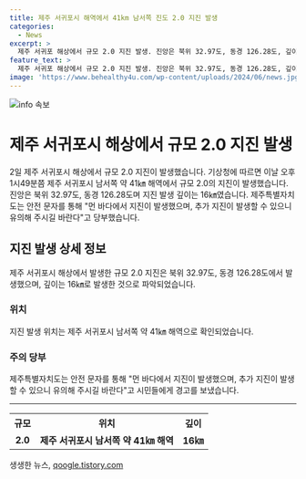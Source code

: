 ```yaml
---
title: 제주 서귀포시 해역에서 41km 남서쪽 진도 2.0 지진 발생
categories:
  - News
excerpt: >
  제주 서귀포 해상에서 규모 2.0 지진 발생. 진앙은 북위 32.97도, 동경 126.28도, 깊이는 16㎞. 제주특별자치도 안전 문자 발송, 추가 지진 우려 속 관심 요청.
feature_text: >
  제주 서귀포 해상에서 규모 2.0 지진 발생. 진앙은 북위 32.97도, 동경 126.28도, 깊이는 16㎞. 제주특별자치도 안전 문자 발송, 추가 지진 우려 속 관심 요청.
image: 'https://www.behealthy4u.com/wp-content/uploads/2024/06/news.jpg'
---
```


<p><img src="https://www.behealthy4u.com/wp-content/uploads/2024/06/news.jpg" alt="info 속보" /></p>

<h1>제주 서귀포시 해상에서 규모 2.0 지진 발생</h1>

<p data-ke-size="size16">2일 제주 서귀포시 해상에서 규모 2.0 지진이 발생했습니다. 기상청에 따르면 이날 오후 1시49분쯤 제주 서귀포시 남서쪽 약 41㎞ 해역에서 규모 2.0의 지진이 발생했습니다. 진앙은 북위 32.97도, 동경 126.28도며 지진 발생 깊이는 16㎞였습니다. 제주특별자치도는 안전 문자를 통해 "먼 바다에서 지진이 발생했으며, 추가 지진이 발생할 수 있으니 유의해 주시길 바란다"고 당부했습니다.</p>

<h2 data-ke-size="size26">지진 발생 상세 정보</h2>

<p data-ke-size="size16">제주 서귀포시 해상에서 발생한 규모 2.0 지진은 북위 32.97도, 동경 126.28도에서 발생했으며, 깊이는 16㎞로 발생한 것으로 파악되었습니다.</p>

<h3>위치</h3>

<p data-ke-size="size16">지진 발생 위치는 제주 서귀포시 남서쪽 약 41㎞ 해역으로 확인되었습니다.</p>

<h3>주의 당부</h3>

<p data-ke-size="size16">제주특별자치도는 안전 문자를 통해 "먼 바다에서 지진이 발생했으며, 추가 지진이 발생할 수 있으니 유의해 주시길 바란다"고 시민들에게 경고를 보냈습니다.</p>

<hr>

<table>
  <tr>
    <th>규모</th>
    <th>위치</th>
    <th>깊이</th>
  </tr>
  <tr>
    <td style="text-align: center; height: 17px;"><b>2.0</b></td>
    <td style="text-align: center; height: 17px;"><b>제주 서귀포시 남서쪽 약 41㎞ 해역</b></td>
    <td style="text-align: center; height: 17px;"><b>16㎞</b></td>
  </tr>
</table>
생생한 뉴스, <a href="https://qoogle.tistory.com" rel="dofollow">qoogle.tistory.com</a>


